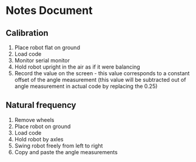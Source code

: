 # Notes Document
## Calibration
1. Place robot flat on ground
2. Load code
3. Monitor serial monitor
4. Hold robot upright in the air as if it were balancing
5. Record the value on the screen - this value corresponds to a constant offset of the angle measurement (this value will be subtracted out of angle measurement in actual code by replacing the 0.25)

## Natural frequency
1. Remove wheels
2. Place robot on ground
3. Load code
4. Hold robot by axles
5. Swing robot freely from left to right
6. Copy and paste the angle measurements
